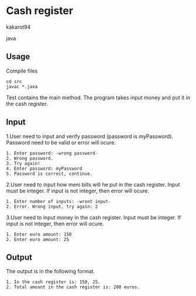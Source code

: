 Cash register
==============

kakarot94

java

Usage
-----

Compile files

    cd src
    javac *.java

Test contains the main method. The program takes input money and put it in 
the cash register.

Input
-----
    
1.User need to input and verify password (password is myPassword).
Password need to be valid or error will ocure.

    1. Enter password: -wrong password-
    2. Wrong password.
    3. Try again!
    4. Enter password: myPassword
    5. Password is correct, continue.

2.User need to input how meni bills will he put in the cash register.
Input must be integer. If input is not integer, then error will ocure.

    1. Enter number of inputs: -wront input-
    2. Error. Wrong input, try again: 2

3.User need to input money in the cash register. Input must be 
integer. If input is not integer, then error will ocure.

    1. Enter euro amount: 150
    2. Enter euro amount: 25

Output
------

The output is in the following format.

    1. In the cash register is: 150, 25.
    2. Total amount in the cash register is: 200 euros.
